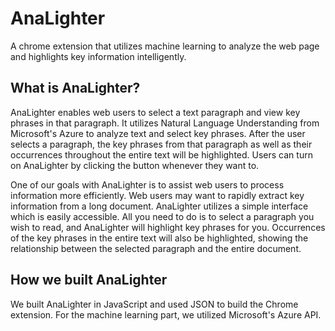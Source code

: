 # AnaLighter
A chrome extension that utilizes machine learning to analyze the web page and highlights
key information intelligently.
## What is AnaLighter?
AnaLighter enables web users to select a text paragraph and view key 
phrases in that paragraph. It utilizes Natural Language Understanding from
Microsoft's Azure to analyze text and select key phrases. After the user selects 
a paragraph, the key phrases from that paragraph as well as their occurrences
throughout the entire text will be highlighted. Users can turn on AnaLighter by 
clicking the button whenever they want to.

One of our goals with AnaLighter is to assist web users to process information
more efficiently. Web users may want to rapidly extract key information from 
a long document. AnaLighter utilizes a simple interface which is easily accessible.
All you need to do is to select a paragraph you wish to read, and AnaLighter will
highlight key phrases for you. Occurrences of the key phrases in the 
entire text will also be highlighted, showing the relationship between the selected
paragraph and the entire document.
## How we built AnaLighter
We built AnaLighter in JavaScript and used JSON to build the Chrome extension. 
For the machine learning part, we utilized Microsoft's Azure API.